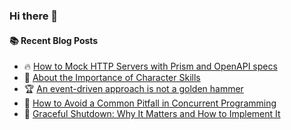 ### Hi there 👋

<!--
**jorzel/jorzel** is a ✨ _special_ ✨ repository because its `README.md` (this file) appears on your GitHub profile.

Here are some ideas to get you started:

- 🔭 I’m currently working on ...
- 🌱 I’m currently learning ...
- 👯 I’m looking to collaborate on ...
- 🤔 I’m looking for help with ...
- 💬 Ask me about ...
- 📫 How to reach me: ...
- 😄 Pronouns: ...
- ⚡ Fun fact: ...
-->

#### :books: Recent Blog Posts
<!-- BLOGPOSTS:START -->
 - 🔥 [How to Mock HTTP Servers with Prism and OpenAPI specs](https://levelup.gitconnected.com/how-to-mock-http-servers-with-prism-and-openapi-specs-6c75aaf013fa?source=rss-607ede630b31------2)
 - 📰 [About the Importance of Character Skills](https://medium.com/illuminations-mirror/about-the-importance-of-character-skills-b453b333cec7?source=rss-607ede630b31------2)
 - 🏆 [An event-driven approach is not a golden hammer](https://levelup.gitconnected.com/an-event-driven-approach-is-not-a-golden-hammer-b1b9265ec7d6?source=rss-607ede630b31------2)
 - 🔘 [How to Avoid a Common Pitfall in Concurrent Programming](https://levelup.gitconnected.com/how-to-avoid-common-pitfalls-in-concurrent-programming-eb113c586111?source=rss-607ede630b31------2)
 - 📰 [Graceful Shutdown: Why It Matters and How to Implement It](https://levelup.gitconnected.com/graceful-shutdown-why-it-matters-and-how-to-implement-it-919e741b397e?source=rss-607ede630b31------2)<!-- BLOGPOSTS:END -->